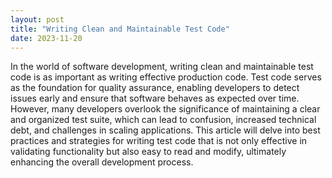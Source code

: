 ```yaml
---
layout: post
title: "Writing Clean and Maintainable Test Code"
date: 2023-11-20
---
```


In the world of software development, writing clean and maintainable test code is as important as writing effective production code. Test code serves as the foundation for quality assurance, enabling developers to detect issues early and ensure that software behaves as expected over time. However, many developers overlook the significance of maintaining a clear and organized test suite, which can lead to confusion, increased technical debt, and challenges in scaling applications. This article will delve into best practices and strategies for writing test code that is not only effective in validating functionality but also easy to read and modify, ultimately enhancing the overall development process.
